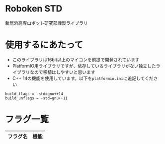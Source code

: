 # Roboken STD
新居浜高専ロボット研究部謹製ライブラリ

# 使用するにあたって
- このライブラリは16bit以上のマイコンを前提で開発されています
- PlatformIO用ライブラリですが、依存しているライブラリがない独立したライブラリなので移植はしやすいと思います
- C++ 14の機能を使用しています。以下を`platformio.ini`に追記してください
```
build_flags = -std=gnu++14
build_unflags = -std=gnu++11
```

# フラグ一覧

| フラグ名 | 機能 |
| -------- | ---- |
